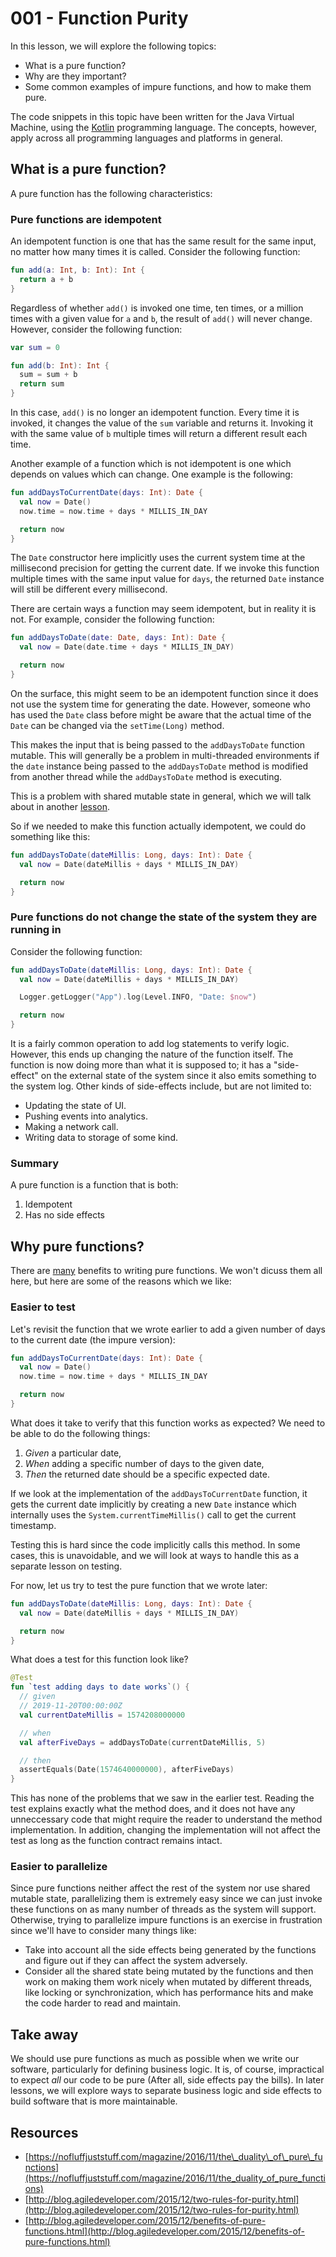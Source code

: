 # 001 - Function Purity

In this lesson, we will explore the following topics:

* What is a pure function?
* Why are they important?
* Some common examples of impure functions, and how to make them pure.

The code snippets in this topic have been written for the Java Virtual Machine, using the [Kotlin](https://kotlinlang.org/) programming language. The concepts, however, apply across all programming languages and platforms in general.

## What is a pure function?

A pure function has the following characteristics:

### Pure functions are idempotent

An idempotent function is one that has the same result for the same input, no matter how many times it is called. Consider the following function:

```kotlin
fun add(a: Int, b: Int): Int {
  return a + b
}
```

Regardless of whether `add()` is invoked one time, ten times, or a million times with a given value for `a` and `b`, the result of `add()` will never change. However, consider the following function:

```kotlin
var sum = 0

fun add(b: Int): Int {
  sum = sum + b
  return sum
}
```

In this case, `add()` is no longer an idempotent function. Every time it is invoked, it changes the value of the `sum` variable and returns it. Invoking it with the same value of `b` multiple times will return a different result each time.

Another example of a function which is not idempotent is one which depends on values which can change. One example is the following:

```kotlin
fun addDaysToCurrentDate(days: Int): Date {
  val now = Date()
  now.time = now.time + days * MILLIS_IN_DAY

  return now
}
```

The `Date` constructor here implicitly uses the current system time at the millisecond precision for getting the current date. If we invoke this function multiple times with the same input value for `days`, the returned `Date` instance will still be different every millisecond.

There are certain ways a function may seem idempotent, but in reality it is not. For example, consider the following function:

```kotlin
fun addDaysToDate(date: Date, days: Int): Date {
  val now = Date(date.time + days * MILLIS_IN_DAY)

  return now
}
```

On the surface, this might seem to be an idempotent function since it does not use the system time for generating the date. However, someone who has used the `Date` class before might be aware that the actual time of the `Date` can be changed via the `setTime(Long)` method.

This makes the input that is being passed to the `addDaysToDate` function mutable. This will generally be a problem in multi-threaded environments if the `date` instance being passed to the `addDaysToDate` method is modified from another thread while the `addDaysToDate` method is executing.

This is a problem with shared mutable state in general, which we will talk about in another [lesson]().

So if we needed to make this function actually idempotent, we could do something like this:

```kotlin
fun addDaysToDate(dateMillis: Long, days: Int): Date {
  val now = Date(dateMillis + days * MILLIS_IN_DAY)

  return now
}
```

### Pure functions do not change the state of the system they are running in

Consider the following function:

```kotlin
fun addDaysToDate(dateMillis: Long, days: Int): Date {
  val now = Date(dateMillis + days * MILLIS_IN_DAY)

  Logger.getLogger("App").log(Level.INFO, "Date: $now")

  return now
}
```

It is a fairly common operation to add log statements to verify logic. However, this ends up changing the nature of the function itself. The function is now doing more than what it is supposed to; it has a "side-effect" on the external state of the system since it also emits something to the system log. Other kinds of side-effects include, but are not limited to:

* Updating the state of UI.
* Pushing events into analytics.
* Making a network call.
* Writing data to storage of some kind.

### Summary

A pure function is a function that is both: 

1. Idempotent
2. Has no side effects

## Why pure functions?

There are [many](http://blog.agiledeveloper.com/2015/12/benefits-of-pure-functions.html) benefits to writing pure functions. We won't dicuss them all here, but here are some of the reasons which we like:

### Easier to test

Let's revisit the function that we wrote earlier to add a given number of days to the current date \(the impure version\):

```kotlin
fun addDaysToCurrentDate(days: Int): Date {
  val now = Date()
  now.time = now.time + days * MILLIS_IN_DAY

  return now
}
```

What does it take to verify that this function works as expected? We need to be able to do the following things:

1. _Given_ a particular date,
2. _When_ adding a specific number of days to the given date,
3. _Then_ the returned date should be a specific expected date.

If we look at the implementation of the `addDaysToCurrentDate` function, it gets the current date implicitly by creating a new `Date` instance which internally uses the `System.currentTimeMillis()` call to get the current timestamp.

Testing this is hard since the code implicitly calls this method. In some cases, this is unavoidable, and we will look at ways to handle this as a separate lesson on testing.

For now, let us try to test the pure function that we wrote later:

```kotlin
fun addDaysToDate(dateMillis: Long, days: Int): Date {
  val now = Date(dateMillis + days * MILLIS_IN_DAY)

  return now
}
```

What does a test for this function look like?

```kotlin
@Test
fun `test adding days to date works`() {
  // given
  // 2019-11-20T00:00:00Z
  val currentDateMillis = 1574208000000

  // when
  val afterFiveDays = addDaysToDate(currentDateMillis, 5)

  // then
  assertEquals(Date(1574640000000), afterFiveDays)
}
```

This has none of the problems that we saw in the earlier test. Reading the test explains exactly what the method does, and it does not have any unneccessary code that might require the reader to understand the method implementation. In addition, changing the implementation will not affect the test as long as the function contract remains intact.

### Easier to parallelize

Since pure functions neither affect the rest of the system nor use shared mutable state, parallelizing them is extremely easy since we can just invoke these functions on as many number of threads as the system will support. Otherwise, trying to parallelize impure functions is an exercise in frustration since we'll have to consider many things like:

* Take into account all the side effects being generated by the functions and figure out if they can affect the system adversely.
* Consider all the shared state being mutated by the functions and then work on making them work nicely when mutated by different threads, like locking or synchronization, which has performance hits and make the code harder to read and maintain.

## Take away

We should use pure functions as much as possible when we write our software, particularly for defining business logic. It is, of course, impractical to expect _all_ our code to be pure \(After all, side effects pay the bills\). In later lessons, we will explore ways to separate business logic and side effects to build software that is more maintainable.

## Resources

* [https://nofluffjuststuff.com/magazine/2016/11/the\_duality\_of\_pure\_functions](https://nofluffjuststuff.com/magazine/2016/11/the_duality_of_pure_functions)
* [http://blog.agiledeveloper.com/2015/12/two-rules-for-purity.html](http://blog.agiledeveloper.com/2015/12/two-rules-for-purity.html)
* [http://blog.agiledeveloper.com/2015/12/benefits-of-pure-functions.html](http://blog.agiledeveloper.com/2015/12/benefits-of-pure-functions.html)


